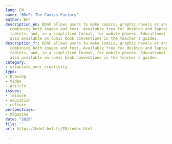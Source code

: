 ```yaml
---
lang: EN
name: 'BDnF: The Comics Factory'
author: BnF
description_en: BDnF allows users to make comics, graphic novels or any other narrative
  combining both images and text. Available free for desktop and laptop computers,
  tablets, and, in a simplified format, for mobile phones. Educational resources are
  also available on comic book conventions in the teacher's guides.
description_fr: BDnF allows users to make comics, graphic novels or any other narrative
  combining both images and text. Available free for desktop and laptop computers,
  tablets, and, in a simplified format, for mobile phones. Educational resources are
  also available on comic book conventions in the teacher's guides.
category:
- stimulate_your_creativity
type:
- Drawing
- Video
- Article
issues:
- leisure
- education
- culture
perspectives:
- magazine
date: "2020"
file: ''
url: https://bdnf.bnf.fr/EN/index.html

---
```

